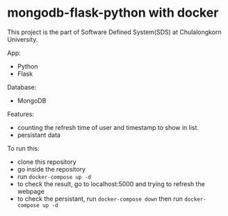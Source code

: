 # mongodb-flask-python with docker
This project is the part of Software Defined System(SDS) at Chulalongkorn University.

App:
  - Python
  - Flask
  
Database:
  - MongoDB
  
Features:
  - counting the refresh time of user and timestamp to show in list.
  - persistant data
  
To run this:
  - clone this repository
  - go inside the repository
  - run `docker-compose up -d`
  - to check the result, go to localhost:5000 and trying to refresh the webpage
  - to check the persistant, run `docker-compose down` then run `docker-compose up -d`
  
